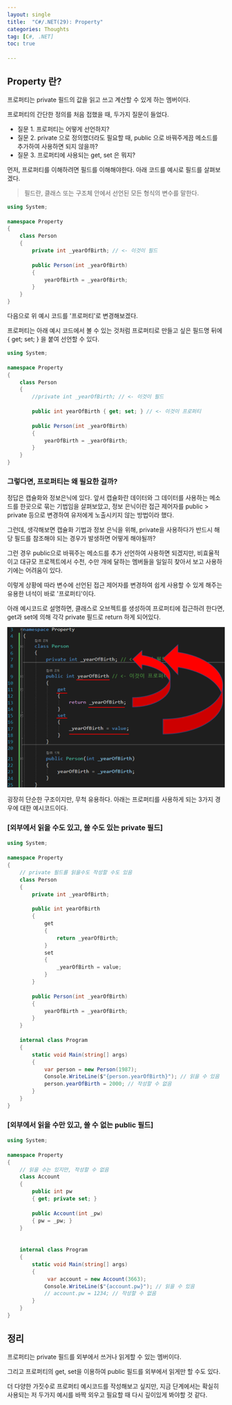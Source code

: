 ```yaml
---
layout: single
title:  "C#/.NET(29): Property"
categories: Thoughts
tag: [C#, .NET]
toc: true 

---
```


## Property 란?

프로퍼티는 private 필드의 값을 읽고 쓰고 계산할 수 있게 하는 멤버이다.

프로퍼티의 간단한 정의를 처음 접했을 때, 두가지 질문이 들었다.

- 질문 1. 프로퍼티는 어떻게 선언하지?
- 질문 2. private 으로 정의했더라도 필요할 때, public 으로 바꿔주게끔 메소드를 추가하여 사용하면 되지 않을까?
- 질문 3. 프로퍼티에 사용되는 get, set 은 뭐지?

먼저, 프로퍼티를 이해하려면 필드를 이해해야한다. 아래 코드를 예시로 필드를 살펴보겠다.

> 필드란, 클래스 또는 구조체 안에서 선언된 모든 형식의 변수를 말한다. 

```c#
using System;

namespace Property
{
	class Person
	{
		private int _yearOfBirth; // <- 이것이 필드 

		public Person(int _yearOfBirth)
		{
			yearOfBirth = _yearOfBirth;
		}
	}
}
```



다음으로 위 예시 코드를 '프로퍼티'로 변경해보겠다.

프로퍼티는 아래 예시 코드에서 볼 수 있는 것처럼 프로퍼티로 만들고 싶은 필드명 뒤에 { get; set; } 을 붙여 선언할 수 있다. 

```c#
using System;

namespace Property
{
	class Person
	{
		//private int _yearOfBirth; // <- 이것이 필드
        
		public int yearOfBirth { get; set; } // <- 이것이 프로퍼티

		public Person(int _yearOfBirth)
		{
			yearOfBirth = _yearOfBirth;
		}
	}
}
```



### 그렇다면, 프로퍼티는 왜 필요한 걸까?

정답은 캡슐화와 정보은닉에 있다. 앞서 캡슐화란 데이터와 그 데이터를 사용하는 메소드를 한곳으로 묶는 기법임을 살펴보았고, 정보 은닉이란 접근 제어자를 public > private 등으로 변경하여 유저에게 노출시키지 않는 방법이라 했다.

그런데, 생각해보면 캡슐화 기법과 정보 은닉을 위해, private을 사용하다가 반드시 해당 필드를 참조해야 되는 경우가 발생하면 어떻게 해야될까?

그런 경우 public으로 바꿔주는 메소드를 추가 선언하여 사용하면 되겠지만, 비효율적이고 대규모 프로젝트에서 수천, 수만 개에 달하는 멤버들을 일일히 찾아서 보고 사용하기에는 어려움이 있다.

이렇게 상황에 따라 변수에 선언된 접근 제어자를 변경하여 쉽게 사용할 수 있게 해주는 유용한 녀석이 바로 '프로퍼티'이다.

아래 예시코드로 설명하면, 클래스로 오브젝트를 생성하여 프로퍼티에 접근하려 한다면, get과 set에 의해 각각 private 필드로 return 하게 되어있다.

![image-20220708092319096](/assets/img/image-20220708092319096.png) 



굉장히 단순한 구조이지만, 무척 유용하다. 아래는 프로퍼티를 사용하게 되는 3가지 경우에 대한 예시코드이다.







### [외부에서 읽을 수도 있고, 쓸 수도 있는 private 필드]

```c#
using System;

namespace Property
{
	// private 필드를 읽을수도 작성할 수도 있음
	class Person
	{
		private int _yearOfBirth; 

		public int yearOfBirth
		{
			get
			{
				return _yearOfBirth;
			}
			set
			{
				_yearOfBirth = value;
			}
		}

		public Person(int _yearOfBirth)
		{
			yearOfBirth = _yearOfBirth;
		}
	}

	internal class Program
	{
		static void Main(string[] args)
		{
			var person = new Person(1987);
			Console.WriteLine($"{person.yearOfBirth}"); // 읽을 수 있음
			person.yearOfBirth = 2000; // 작성할 수 없음
		}
	}
}
```









### [외부에서 읽을 수만 있고, 쓸 수 없는 public 필드]

```c#
using System;

namespace Property
{
	// 읽을 수는 있지만, 작성할 수 없음
	class Account
	{
		public int pw
		{ get; private set; }
		
		public Account(int _pw) 
		{ pw = _pw; }
	}


	internal class Program
	{
		static void Main(string[] args)
		{
             var account = new Account(3663);
			Console.WriteLine($"{account.pw}"); // 읽을 수 있음
			// account.pw = 1234; // 작성할 수 없음
		}
	}
}
```





## 정리

프로퍼티는 private 필드를 외부에서 쓰거나 읽게할 수 있는 멤버이다. 

그리고 프로퍼티의 get, set을 이용하여 public 필드를 외부에서 읽게만 할 수도 있다.

더 다양한 가짓수로 프로퍼티 예시코드를 작성해보고 싶지만, 지금 단계에서는 확실히 사용되는 저 두가지 예시를 바짝 외우고 필요할 때 다시 깊이있게 봐야할 것 같다.
